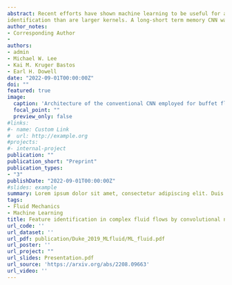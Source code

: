 ```yaml
---
abstract: Recent efforts have shown machine learning to be useful for analysis of nonlinear fluid dynamics. Predictive accuracy is often a central motivation for employing neural networks, but the pattern recognition central to the network’s function is equally valuable for purposes of enhancing our dynamical insight into sometimes confounding dynamics. In this paper, convolutional neural networks (CNNs) were trained to recognize several qualitatively different subsonic buffet flows over a high-incidence airfoil, and a near-perfect accuracy was performed with only a small training dataset. The convolutional kernels and corresponding feature maps, developed by the model with no temporal information provided, identified large-scale coherent structures in agreement with those known to be associated with buffet flows. Sensitivity to hyperparameters including network architecture and convolutional kernel size was explored. One conclusion is that only a small training dataset is necessary, but that smaller kernels are better at coherent structure identification than are larger kernels. An approach named Gradient-weighted Class Activation Mapping (Grad-CAM) was then applied to the trained model to indicate the importance of these feature maps in classification. Sensitivity to hyperparameters including network architecture and convolutional kernel size was also explored, and results show that smaller kernels are better at coherent structure
identification than are larger kernels. A long-short term memory CNN was then used to demonstrate that with the inclusion of temporal information, the coherent structures remained qualitatively comparable to those of the conventional CNN and less dynamically significant features were no longer recorded. The coherent structures identified by these models enhance our dynamical understanding of subsonic buffet over high-incidence airfoils over a wide range of Reynolds numbers.
author_notes:
- Corresponding Author
- 
authors:
- admin
- Michael W. Lee
- Kai M. Kruger Bastos
- Earl H. Dowell
date: "2022-09-01T00:00:00Z"
doi: ""
featured: true
image:
  caption: 'Architecture of the conventional CNN employed for buffet flow classification.'
  focal_point: ""
  preview_only: false
#links:
#- name: Custom Link
#  url: http://example.org
#projects:
#- internal-project
publication: ""
publication_short: "Preprint"
publication_types:
- "3"
publishDate: "2022-09-01T00:00:00Z"
#slides: example
summary: Lorem ipsum dolor sit amet, consectetur adipiscing elit. Duis posuere tellus ac convallis placerat. Proin tincidunt magna sed ex sollicitudin condimentum.
tags:
- Fluid Mechanics
- Machine Learning
title: Feature identification in complex fluid flows by convolutional neural networks.
url_code: ''
url_dataset: ''
url_pdf: publication/Duke_2019_MLfluid/ML_fluid.pdf
url_poster: ''
url_project: ""
url_slides: Presentation.pdf
url_source: 'https://arxiv.org/abs/2208.09663'
url_video: ''
---
```

